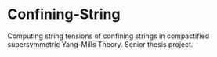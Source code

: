 # Confining-String
Computing string tensions of confining strings in compactified supersymmetric Yang-Mills Theory. Senior thesis project.
